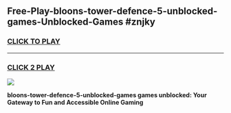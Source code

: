 
## Free-Play-bloons-tower-defence-5-unblocked-games-Unblocked-Games #znjky
<h3>
<a href="https://news.freeplayer.one?title=bloons-tower-defence-5-unblocked-games&ref=8M">CLICK TO PLAY</a></h3>
<hr>

<h3>
<a href="https://news.freeplayer.one?title=bloons-tower-defence-5-unblocked-games&ref=8M">CLICK 2 PLAY</a>
  
</h3>

<a href="https://news.freeplayer.one?title=bloons-tower-defence-5-unblocked-games&ref=8M"><img src="https://clearcache.store/games.png"></a>


**bloons-tower-defence-5-unblocked-games games unblocked: Your Gateway to Fun and Accessible Online Gaming**
